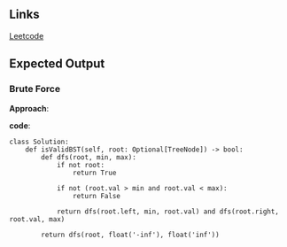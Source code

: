 ## Links
[Leetcode](https://leetcode.com/problems/validate-binary-search-tree)

## Expected Output

### Brute Force
**Approach**:


**code**:
```
class Solution:
    def isValidBST(self, root: Optional[TreeNode]) -> bool:
        def dfs(root, min, max):
            if not root:
                return True
            
            if not (root.val > min and root.val < max):
                return False
            
            return dfs(root.left, min, root.val) and dfs(root.right, root.val, max)
        
        return dfs(root, float('-inf'), float('inf'))
        
```